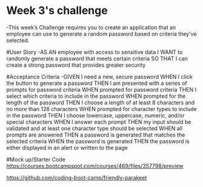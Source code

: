 # Week 3's challenge

-This week’s Challenge requires you to create an application that an employee can use to generate a random password based on criteria they’ve selected.

#User Story
-AS AN employee with access to sensitive data
I WANT to randomly generate a password that meets certain criteria
SO THAT I can create a strong password that provides greater security

#Acceptance Criteria
-GIVEN I need a new, secure password
WHEN I click the button to generate a password
THEN I am presented with a series of prompts for password criteria
WHEN prompted for password criteria
THEN I select which criteria to include in the password
WHEN prompted for the length of the password
THEN I choose a length of at least 8 characters and no more than 128 characters
WHEN prompted for character types to include in the password
THEN I choose lowercase, uppercase, numeric, and/or special characters
WHEN I answer each prompt
THEN my input should be validated and at least one character type should be selected
WHEN all prompts are answered
THEN a password is generated that matches the selected criteria
WHEN the password is generated
THEN the password is either displayed in an alert or written to the page

#Mock up/Starter Code
https://courses.bootcampspot.com/courses/469/files/357798/preview

https://github.com/coding-boot-camp/friendly-parakeet

